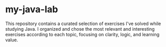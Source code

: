 # my-java-lab
This repository contains a curated selection of exercises I've solved while studying Java. I organized and chose the most relevant and interesting exercises according to each topic, focusing on clarity, logic, and learning value.
